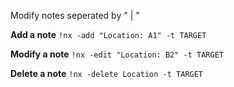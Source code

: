 Modify notes seperated by " | "

**Add a note**
`!nx -add "Location: A1" -t TARGET`

**Modify a note**
`!nx -edit "Location: B2" -t TARGET`

**Delete a note**
`!nx -delete Location -t TARGET`